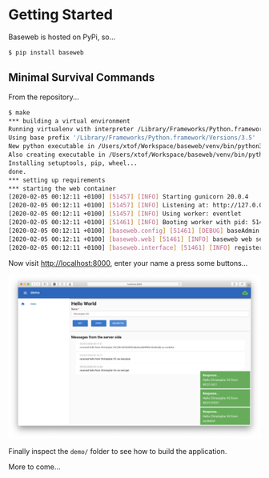 # Getting Started

Baseweb is hosted on PyPi, so...

```bash
$ pip install baseweb
```

## Minimal Survival Commands

From the repository...

```bash
$ make
*** building a virtual environment
Running virtualenv with interpreter /Library/Frameworks/Python.framework/Versions/3.5/bin/python3
Using base prefix '/Library/Frameworks/Python.framework/Versions/3.5'
New python executable in /Users/xtof/Workspace/baseweb/venv/bin/python3
Also creating executable in /Users/xtof/Workspace/baseweb/venv/bin/python
Installing setuptools, pip, wheel...
done.
*** setting up requirements
*** starting the web container
[2020-02-05 00:12:11 +0100] [51457] [INFO] Starting gunicorn 20.0.4
[2020-02-05 00:12:11 +0100] [51457] [INFO] Listening at: http://127.0.0.1:8000 (51457)
[2020-02-05 00:12:11 +0100] [51457] [INFO] Using worker: eventlet
[2020-02-05 00:12:11 +0100] [51461] [INFO] Booting worker with pid: 51461
[2020-02-05 00:12:11 +0100] [baseweb.config] [51461] [DEBUG] baseAdmin config = {'app': {'author': 'Christophe VG', 'root': '/Users/xtof/Workspace/baseweb', 'name': 'demo', 'description': 'A demo app for baseweb'}}
[2020-02-05 00:12:11 +0100] [baseweb.web] [51461] [INFO] baseweb web server is ready...
[2020-02-05 00:12:11 +0100] [baseweb.interface] [51461] [INFO] registered component index.js from /Users/xtof/Workspace/baseweb/demo/pages/index
```

Now visit [http://localhost:8000](http://localhost:8000), enter your name a press some buttons...

![baseweb demo](baseweb-demo.png)

Finally inspect the `demo/` folder to see how to build the application.

More to come...

